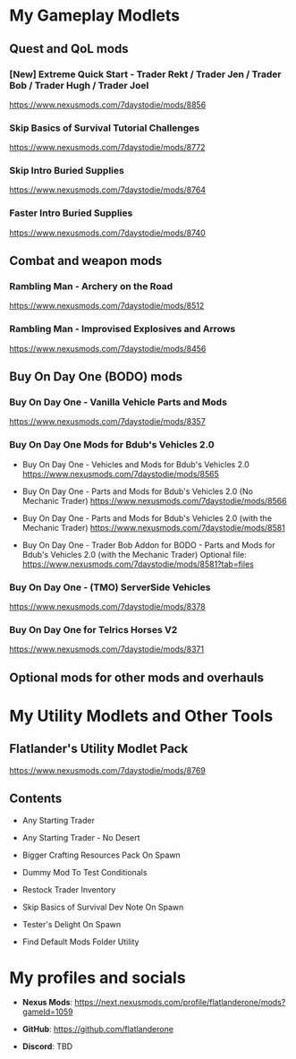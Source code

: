 <a name="top"></a>
# My Gameplay Modlets

## Quest and QoL mods 

### [New] Extreme Quick Start - Trader Rekt / Trader Jen / Trader Bob / Trader Hugh / Trader Joel 

https://www.nexusmods.com/7daystodie/mods/8856

### Skip Basics of Survival Tutorial Challenges

https://www.nexusmods.com/7daystodie/mods/8772

### Skip Intro Buried Supplies

https://www.nexusmods.com/7daystodie/mods/8764

### Faster Intro Buried Supplies

https://www.nexusmods.com/7daystodie/mods/8740

## Combat and weapon mods

### Rambling Man - Archery on the Road

https://www.nexusmods.com/7daystodie/mods/8512

### Rambling Man - Improvised Explosives and Arrows

https://www.nexusmods.com/7daystodie/mods/8456

## Buy On Day One (BODO) mods <a name="bodo"></a>

### Buy On Day One - Vanilla Vehicle Parts and Mods

https://www.nexusmods.com/7daystodie/mods/8357

### Buy On Day One Mods for Bdub's Vehicles 2.0 

- Buy On Day One - Vehicles and Mods for Bdub's Vehicles 2.0
https://www.nexusmods.com/7daystodie/mods/8565

- Buy On Day One - Parts and Mods for Bdub's Vehicles 2.0 (No Mechanic Trader)
https://www.nexusmods.com/7daystodie/mods/8566

- Buy On Day One - Parts and Mods for Bdub's Vehicles 2.0 (with the Mechanic Trader)
https://www.nexusmods.com/7daystodie/mods/8581

- Buy On Day One - Trader Bob Addon for BODO - Parts and Mods for Bdub's Vehicles 2.0 (with the Mechanic Trader)
Optional file: https://www.nexusmods.com/7daystodie/mods/8581?tab=files

### Buy On Day One - (TMO) ServerSide Vehicles

https://www.nexusmods.com/7daystodie/mods/8378

### Buy On Day One for Telrics Horses V2

https://www.nexusmods.com/7daystodie/mods/8371

<!-- ### Buy On Day One for the Wild West Mod

https://www.nexusmods.com/7daystodie/mods/8813 -->

## Optional mods for other mods and overhauls

# My Utility Modlets and Other Tools

## Flatlander's Utility Modlet Pack
https://www.nexusmods.com/7daystodie/mods/8769

## Contents

- Any Starting Trader

- Any Starting Trader - No Desert

- Bigger Crafting Resources Pack On Spawn

- Dummy Mod To Test Conditionals

- Restock Trader Inventory

- Skip Basics of Survival Dev Note On Spawn

- Tester's Delight On Spawn

- Find Default Mods Folder Utility

# My profiles and socials

- **Nexus Mods**: https://next.nexusmods.com/profile/flatlanderone/mods?gameId=1059

- **GitHub**: https://github.com/flatlanderone

- **Discord**: TBD

